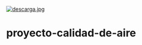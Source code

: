 [![descarga.jpg](https://i.postimg.cc/qRdTRtXs/descarga.jpg)](https://postimg.cc/Mct43pLH)

# proyecto-calidad-de-aire
